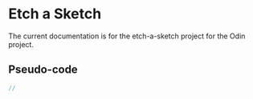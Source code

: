 # Etch a Sketch

The current documentation is for the etch-a-sketch project for the Odin project.

## Pseudo-code
```javascript
//
```